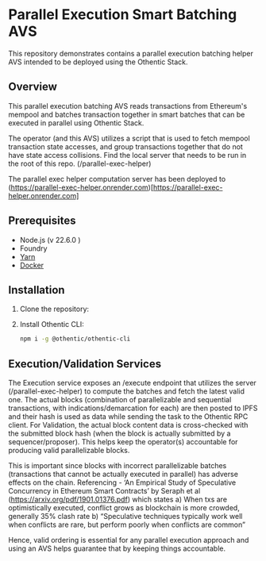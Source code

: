 # Parallel Execution Smart Batching AVS

This repository demonstrates contains a parallel execution batching helper AVS intended to be deployed using the Othentic Stack.

## Overview

This parallel execution batching AVS reads transactions from Ethereum's mempool and batches transaction together in smart batches that can be executed in parallel using Othentic Stack.

The operator (and this AVS) utilizes a script that is used to fetch mempool transaction state accesses, and group transactions together that do not have state access collisions. Find the local server that needs to be run in the root of this repo. (/parallel-exec-helper)

The parallel exec helper computation server has been deployed to (https://parallel-exec-helper.onrender.com)[https://parallel-exec-helper.onrender.com]

## Prerequisites

- Node.js (v 22.6.0 )
- Foundry
- [Yarn](https://yarnpkg.com/)
- [Docker](https://docs.docker.com/engine/install/)

## Installation

1. Clone the repository:

2. Install Othentic CLI:

   ```bash
   npm i -g @othentic/othentic-cli
   ```

## Execution/Validation Services

The Execution service exposes an /execute endpoint that utilizes the server (/parallel-exec-helper) to compute the batches and fetch the latest valid one. The actual blocks (combination of parallelizable and sequential transactions, with indications/demarcation for each) are then posted to IPFS and their hash is used as data while sending the task to the Othentic RPC client. 
For Validation, the actual block content data is cross-checked with the submitted block hash (when the block is actually submitted by a sequencer/proposer). This helps keep the operator(s) accountable for producing valid parallelizable blocks.

This is important since blocks with incorrect parallelizable batches (transactions that cannot be actually executed in parallel) has adverse effects on the chain. Referencing - ‘An Empirical Study of Speculative Concurrency in Ethereum Smart Contracts’ by Seraph et al (https://arxiv.org/pdf/1901.01376.pdf) which states
a) When txs are optimistically executed, conflict grows as blockchain is more crowded, generally 35% clash rate
b) “Speculative techniques typically work well when conflicts are rare, but perform poorly when conflicts are common”

Hence, valid ordering is essential for any parallel execution approach and using an AVS helps guarantee that by keeping things accountable.

